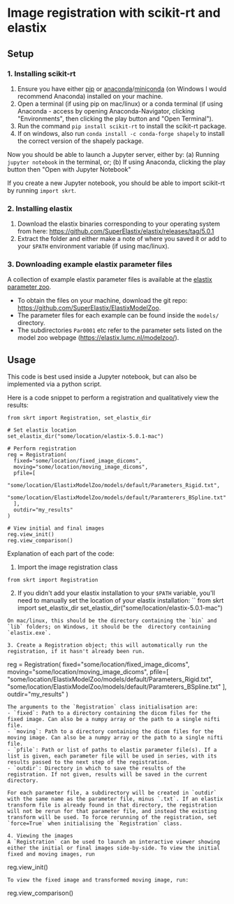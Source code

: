 # Image registration with scikit-rt and elastix

## Setup

### 1. Installing scikit-rt
1. Ensure you have either [pip](https://pypi.org/project/pip/) or [anaconda](https://docs.anaconda.com/anaconda/install/index.html)/[miniconda](https://docs.conda.io/en/latest/miniconda.html) (on Windows I would recommend Anaconda) installed on your machine.
2. Open a terminal (if using pip on mac/linux) or a conda terminal (if using Anaconda - access by opening Anaconda-Navigator, clicking "Environments", then clicking the play button and "Open Terminal").
3. Run the command `pip install scikit-rt` to install the scikit-rt package.
4. If on windows, also run `conda install -c conda-forge shapely` to install the correct version of the shapely package.

Now you should be able to launch a Jupyter server, either by:
(a) Running `jupyter notebook` in the terminal, or;
(b) If using Anaconda, clicking the play button then "Open with Jupyter Notebook"

If you create a new Jupyter notebook, you should be able to import scikit-rt by running `import skrt`.


### 2. Installing elastix

1. Download the elastix binaries corresponding to your operating system from here: https://github.com/SuperElastix/elastix/releases/tag/5.0.1
2. Extract the folder and either make a note of where you saved it or add to your `$PATH` environment variable (if using mac/linux).


### 3. Downloading example elastix parameter files

A collection of example elastix parameter files is available at the [elastix parameter zoo](https://elastix.lumc.nl/modelzoo/). 
- To obtain the files on your machine, download the git repo: https://github.com/SuperElastix/ElastixModelZoo. 
- The parameter files for each example can be found inside the `models/` directory. 
- The subdirectories `Par0001` etc refer to the parameter sets listed on the model zoo webpage (https://elastix.lumc.nl/modelzoo/).


## Usage

This code is best used inside a Jupyter notebook, but can also be implemented via a python script.

Here is a code snippet to perform a registration and qualitatively view the results:
```
from skrt import Registration, set_elastix_dir

# Set elastix location
set_elastix_dir("some/location/elastix-5.0.1-mac")

# Perform registration
reg = Registration(
  fixed="some/location/fixed_image_dicoms",
  moving="some/location/moving_image_dicoms",
  pfile=[
    "some/location/ElastixModelZoo/models/default/Parameters_Rigid.txt",
    "some/location/ElastixModelZoo/models/default/Paramterers_BSpline.txt"
  ],
  outdir="my_results"
)

# View initial and final images
reg.view_init()
reg.view_comparison()
```

Explanation of each part of the code:

1. Import the image registration class
```
from skrt import Registration
```

2. If you didn't add your elastix installation to your `$PATH` variable, you'll need to manually set the location of your elastix installation:
``
from skrt import set_elastix_dir
set_elastix_dir("some/location/elastix-5.0.1-mac")
```
On mac/linux, this should be the directory containing the `bin` and `lib` folders; on Windows, it should be the  directory containing `elastix.exe`.

3. Create a Registration object; this will automatically run the registration, if it hasn't already been run.
```
reg = Registration(
  fixed="some/location/fixed_image_dicoms",
  moving="some/location/moving_image_dicoms",
  pfile=[
    "some/location/ElastixModelZoo/models/default/Parameters_Rigid.txt",
    "some/location/ElastixModelZoo/models/default/Paramterers_BSpline.txt"
  ],
  outdir="my_results"
)
```
The arguments to the `Registration` class initialisation are:
- `fixed`: Path to a directory containing the dicom files for the fixed image. Can also be a numpy array or the path to a single nifti file.
- `moving`: Path to a directory containing the dicom files for the moving image. Can also be a numpy array or the path to a single nifti file.
- `pfile`: Path or list of paths to elastix parameter file(s). If a list is given, each parameter file will be used in series, with its results passed to the next step of the registration.
- `outdir`: Directory in which to save the results of the registration. If not given, results will be saved in the current directory.

For each parameter file, a subdirectory will be created in `outdir` with the same name as the parameter file, minus `.txt`. If an elastix transform file is already found in that directory, the registration will not be rerun for that parameter file, and instead the existing transform will be used. To force rerunning of the registration, set `force=True` when initialising the `Registration` class.

4. Viewing the images
A `Registration` can be used to launch an interactive viewer showing either the initial or final images side-by-side. To view the initial fixed and moving images, run
```
reg.view_init()
```
To view the fixed image and transformed moving image, run:
```
reg.view_comparison()
```
